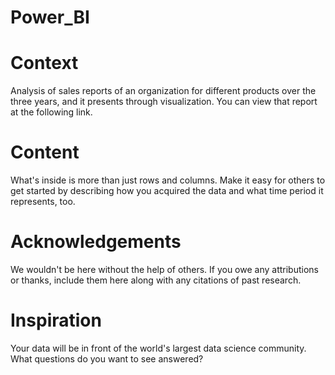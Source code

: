 # Power_BI

# Context
Analysis of sales reports of an organization for different products over the three years, and it presents through visualization. You can view that report at the following link.

# Content
What's inside is more than just rows and columns. Make it easy for others to get started by describing how you acquired the data and what time period it represents, too.

# Acknowledgements
We wouldn't be here without the help of others. If you owe any attributions or thanks, include them here along with any citations of past research.

# Inspiration
Your data will be in front of the world's largest data science community. What questions do you want to see answered?
